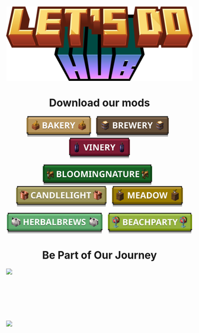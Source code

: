 <p align="center">
    <img src="./.github/assets/logo.png" height="200" />
</p>
<h1 align="center">Download our mods</h1>
<p align="center">
    <a href="https://modrinth.com/mod/lets-do-bakery"><img src="./.github/assets/bakery.png" height="55" /></a>   
    <a href="https://modrinth.com/mod/lets-do-brewery"><img src="./.github/assets/brewery.png" height="55" /></a>   
    <a href="https://modrinth.com/mod/lets-do-vinery"><img src="./.github/assets/vinery.png" height="55" /></a>
</p>
<p align="center">
    <a href="https://modrinth.com/mod/lets-do-bloomingnature"><img src="./.github/assets/bloomingnature.png" height="55" /></a>   
    <a href="https://modrinth.com/mod/lets-do-candlelight"><img src="./.github/assets/candlelight.png" height="55" /></a>   
    <a href="https://modrinth.com/mod/lets-do-meadow"><img src="./.github/assets/meadow.png" height="55" /></a>
</p>
<p align="center">
    <a href="https://modrinth.com/mod/lets-do-herbalbrews"><img src="./.github/assets/herbalbrews.png" height="55" /></a>   
    <a href="https://modrinth.com/mod/lets-do-beachparty"><img src="./.github/assets/beachparty.png" height="55" /></a>
</p>

<h1 align="center">Be Part of Our Journey</h1>
<p align="center">
    <a title="Discord" href="https://discord.gg/Vqu6wYZwdZ">
        <img src="https://1000logos.net/wp-content/uploads/2021/06/Discord-logo-2015.png" height="140" style="display: block; margin-left: auto; margin-right: auto;" />
    </a>
    <a title="Patreon" href="https://www.patreon.com/user?u=78595058">
        <picture>
            <source srcset="https://i.ibb.co/4R738W0/patreon-logo-icon-170869-dark.png" media="(prefers-color-scheme: dark)">
            <img src="https://cdn.icon-icons.com/icons2/2699/PNG/512/patreon_logo_icon_170869.png" height="140" style="display: block; margin-left: auto; margin-right: auto;">
        </picture>
    </a>
</p>
